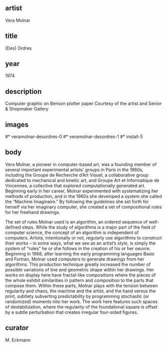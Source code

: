 ## artist
Vera Molnar 

## title
(Des) Ordres

## year
1974 

## description
Computer graphic on Benson plotter paper 
Courtesy of the artist and Senior & Shopmaker Gallery 

## images
#* veramolnar-desordres-0
#* veramolnar-desordres-1
#* install-5

## body
Vera Molnar, a pioneer in computer-based art, was a founding member of several important experimental artists’ groups in Paris in the 1960s, including the Groupe de Recherche d’Art Visuel, a collaborative group dedicated to mechanical and kinetic art, and Groupe Art et Informatique de Vincennes, a collective that explored computationally generated art. Beginning early in her career, Molnar experimented with systematizing her methods of production, and in the 1960s she developed a system she called the “Machine Imaginaire.” By following the guidelines she set forth for herself via her imaginary computer, she created a set of compositional rules for her freehand drawings.

The set of rules Molnar used is an algorithm, an ordered sequence of well-defined steps. While the study of algorithms is a major part of the field of computer science, the concept of an algorithm is independent of computers. Artists, intentionally or not, regularly use algorithms to construct their works – in some ways, what we see as an artist’s style, is simply the system of “rules” he or she follows in the creation of his or her oeuvre. Beginning in 1968, after learning the early programming languages Basic and Fortran, Molnar used computers to generate drawings from her algorithms. This production technique greatly increased the number of possible variations of line and geometric shape within her drawings. Her works on display here have fractal-like compositions where the pieces of the whole exhibit similarities in pattern and composition to the parts that compose them. Within these parts, Molnar plays with the tension between regularity and chaos, the machine and the artist, and the hand versus the print, subtlety subverting predictability by programming stochastic (or randomized) moments into her work. The work here features such spaces of destabilization, where the regularity of the foundational square is offset by a subtle perturbation that creates irregular four-sided figures. 

## curator
M. Eckmann